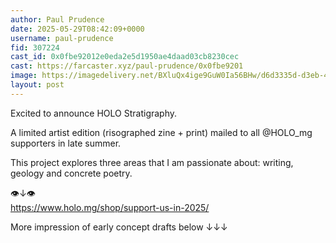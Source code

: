 ```yaml
---
author: Paul Prudence
date: 2025-05-29T08:42:09+0000
username: paul-prudence
fid: 307224
cast_id: 0x0fbe92012e0eda2e5d1950ae4daad03cb8230cec
cast: https://farcaster.xyz/paul-prudence/0x0fbe9201
image: https://imagedelivery.net/BXluQx4ige9GuW0Ia56BHw/d6d3335d-d3eb-42f5-d33a-b04e3a706100/original
layout: post
---
```

Excited to announce HOLO Stratigraphy.   
  
A limited artist edition (risographed zine + print) mailed to all @HOLO_mg supporters in late summer.  
  
This project explores three areas that I am passionate about: writing, geology and concrete poetry.  
  
👁↓👁  
https://www.holo.mg/shop/support-us-in-2025/  
  
More impression of early concept drafts below ↓↓↓  

<img src='https://imagedelivery.net/BXluQx4ige9GuW0Ia56BHw/d6d3335d-d3eb-42f5-d33a-b04e3a706100/original' alt='' referrerpolicy='no-referrer'/>